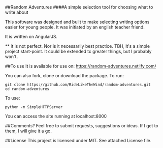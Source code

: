 ##Random Adventures
####A simple selection tool for choosing what to write about

This software was designed and built to make selecting writing options easier for young people.
It was initiated by an english teacher friend.

It is written on AngularJS.

** It is not perfect. Nor is it necessarily best practice. TBH, it's a simple project start-point. 
It could be extended to greater things, but I probably won't. 


##To use
It is available for use on: https://random-adventures.netlify.com/

You can also fork, clone or download the package. To run:

```shell
git clone https://github.com/RideLikeTheWind/random-adventures.git
cd random-adventures
```

To use:

```shell
python -m SimpleHTTPServer
```

You can access the site running at localhost:8000


##Comments?
Feel free to submit requests, suggestions or ideas. If I get to them, I will give it a go.


##License
This project is licensed under MIT. See attached License file. 